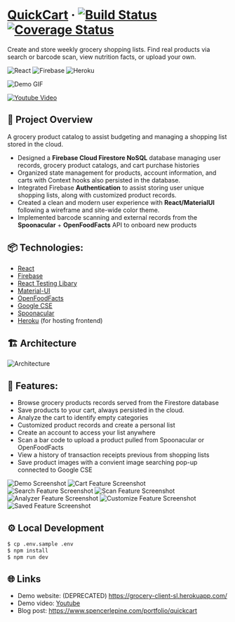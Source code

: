 # [QuickCart](https://grocery-client-sl.herokuapp.com/) &middot; [![Build Status](https://github.com/spencerlepine/quickcart/actions/workflows/main.yml/badge.svg?branch=master)](https://github.com/spencerlepine/quickcart/actions/workflows/main.yml) [![Coverage Status](https://coveralls.io/repos/github/spencerlepine/quickcart/badge.svg?branch=master)](https://coveralls.io/github/spencerlepine/quickcart?branch=master)

Create and store weekly grocery shopping lists. Find real products via search or barcode scan, view nutrition facts, or upload your own.

![React](https://img.shields.io/badge/react-%2320232a.svg?style=for-the-badge&logo=react&logoColor=%2361DAFB) ![Firebase](https://img.shields.io/badge/firebase-orange.svg?style=for-the-badge&logo=firebase&logoColor=white) ![Heroku](https://img.shields.io/badge/heroku-%23430098.svg?style=for-the-badge&logo=heroku&logoColor=white)

![Demo GIF](./client/src/assets/images/demo.gif)

[![Youtube Video](./whitepaper/images/THUMBNAIL-smaller.png)](https://www.youtube.com/watch?v=2YrizGT_2xA)

## 🎯 Project Overview
A grocery product catalog to assist budgeting and managing a shopping list stored in the cloud.

- Designed a **Firebase Cloud Firestore NoSQL** database managing user records, grocery product catalogs, and cart purchase histories
- Organized state management for products, account information, and carts with Context hooks also persisted in the database.
- Integrated Firebase **Authentication** to assist storing user unique shopping lists, along with customized product records.
- Created a clean and modern user experience with **React/MaterialUI** following a wireframe and site-wide color theme.
- Implemented barcode scanning and external records from the **Spoonacular** + **OpenFoodFacts** API to onboard new products

## 📦 Technologies:
- [React](https://reactjs.org/)
- [Firebase](https://firebase.google.com/)
- [React Testing Libary](https://testing-library.com/)
- [Material-UI](https://material-ui.com/)
- [OpenFoodFacts](https://world.openfoodfacts.org)
- [Google CSE](https://cse.google.com)
- [Spoonacular](https://spoonacular.com/food-api/docs)
- [Heroku](https://www.heroku.com/) (for hosting frontend)

## 🏗️ Architecture

![Architecture](./whitepaper/images/architecture.png)

## 🌟 Features:
- Browse grocery products records served from the Firestore database
- Save products to your cart, always persisted in the cloud.
- Analyze the cart to identify empty categories
- Customized product records and create a personal list
- Create an account to access your list anywhere
- Scan a bar code to upload a product pulled from Spoonacular or OpenFoodFacts
- View a history of transaction receipts previous from shopping lists
- Save product images with a convient image searching pop-up connected to Google CSE

![Demo Screenshot](./client/src/assets/images/demo_transparent.png)
![Cart Feature Screenshot](./client/src/assets/images/cart-screenshot.png)
![Search Feature Screenshot](./client/src/assets/images/search-screenshot.png)
![Scan Feature Screenshot](./client/src/assets/images/scan-upc.png)
![Analyzer Feature Screenshot](./client/src/assets/images/analyzer-screenshot.png)
![Customize Feature Screenshot](./client/src/assets/images/customize-product.png)
![Saved Feature Screenshot](./client/src/assets/images/saved-screenshot.png)

## ⚙️ Local Development

```sh
$ cp .env.sample .env
$ npm install
$ npm run dev
```

## 🌐 Links
- Demo website: (DEPRECATED) https://grocery-client-sl.herokuapp.com/
- Demo video: [Youtube](https://www.youtube.com/watch?v=2YrizGT_2xA)
- Blog post: https://www.spencerlepine.com/portfolio/quickcart
